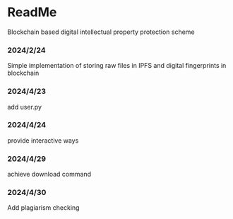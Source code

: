 # ReadMe

Blockchain based digital intellectual property protection scheme

### 2024/2/24
Simple implementation of storing raw files in IPFS and digital fingerprints in blockchain

### 2024/4/23
add user.py

### 2024/4/24
provide interactive ways

### 2024/4/29
achieve download command

### 2024/4/30
Add plagiarism checking
